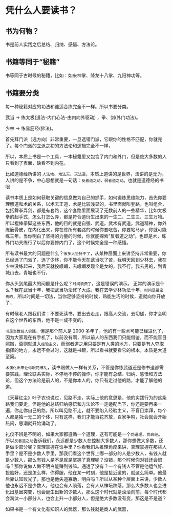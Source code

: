 # 凭什么人要读书？

## 书为何物？

书是前人实践之后总结、归纳、感悟、方法论。

## 书籍等同于“秘籍”

书等同于古时候的秘籍，比如：如来神掌、降龙十八掌、九阳神功等。

## 书籍要分类

每一种秘籍对应的功法和谁适合练完全不一样。所以书要分类。

武当 -> 练太极(道法-内门心法-由内向外驱动) ，拳、剑(外门功法)。

少林 -> 练易筋经(佛法)。

首先拜门派（选方向）非常重要，一旦选错门派，它跟你的性格不匹配，你就完了。每个门派的立派之初的方法论和逻辑完全不一样，

所以，本质上书是一个工具，一本秘籍里又包含了内门和外门，但是绝大多数的人只看到了表面，缺看不到内在。

比如道德经所讲的 `人法地`、`地法天`、`天法道`，本质上道讲的是世界，法讲的是无为，人讲的是不争，中心思想就是一句话：`反者道之动，弱者道之动`。也就是道德经的书眼

读书本质上是如何获取关键的信息做为自己的抓手，如何锻炼思维能力，首先你要理解道和术的关系，以术去正道，术是比较浅显的，书里面就叫套路，也叫组合，包括舞拳弄剑，都是有套路，这个套路里面展现了无数前人的一些精华，比如太极拳的起手式，怎么打怎么弄，都是符合道衍生出来的一生二、二生三、三生万物。所以棍棒拳脚这些东西，他的目的就是自强、武道。武术有武道，武道精神，你外练筋骨皮，在内化出来，你在练所有套路的时候你要吃苦，你要站马步，你就可能练三年，当你明白了坚持的力量的时候，你就能探索“反者道之动”。也即是术，练外门功夫练行了以后你要修内门了，这个时候完全是一种感悟。

所有读书最大的问题是什么？`很多人坚持不了`，从某种层面上来讲坚持非常重要，你已经选了门派了，选了少林，你不能今天在武当吃了苦，我明天回到少林去，我在少林没练起来，我后天就投峨嵋，去峨嵋发现全是女的，我不行，我去男的，到青城山去，青城也不行，

你从头到尾最大的问题是什么呢？`时间浪费了`，这是错误的演示。 正常的演示是什么？我在武当十年，我把武当功法修了大成，我在去学少林功法十年，`时间是最宝贵的`，所以时间是一切法，当你足够坚持的时候，熟能生巧的时候，道就向你开放了，

有时候老人跟我们讲：不要死读书，要出去走走，跟高人交流，去切磋，你才会明白这个世界的东西，他不是一成不变的，

`书是当世前人实践`，但是那个前人是 2000 多年了，他的有一些术可能已经进化了，因为大家现在有手机了，以前没有啊，所以前人的东西我们只能借鉴，而不能盲目照搬，否则就进入`经验主义`，而弱者道之用只要是有人类的地方，只要是有人夺取指挥的地方，永远不会过时，这就是书眼，所以看书就要看它的根本，本质是大道至简。

`术演化出来让你眼花缭乱`，读书跟做人一样有关系，不管是你练武道还是修书道都需要实践，理论联系实际，不停地不停的操作，你才能有总结、归纳、感悟和方法论，但这个方法论是前人的，不是你本人的，你只有走过他的路，才能了解他的道。

《天幕红尘》叶子农也说过，见路不走，实际上他的意思是，他的实践行为的这条路我们要走，但是他的总结归纳感悟和方法论不一定适配当下，你还是要再来一遍，你走你自己的路，所以叫见路不走，就不要陷入经验主义，不盲目崇拜，每个人都是独一无二的个体，只有这样，我们才能百花齐放，百家争鸣，社会就会开始热闹，思潮就开始涌动了。

礼仪不辨是不明的，如果大家都遵循一个道理，这有可能是一个`伪道理`、`伪真经`。所以`反者道之动`告诉我们，永远都是少数人在控制大多数人，那你想做大多数，还是做少部分呢？真理掌握在谁手里？你看我们从推理角度来讲，真理掌握在那些人手里？是不是少数人手里，那我们看这个世界上哪一部分的人是少数人，有钱人就是少数人，那么有钱人是不是就是掌握了真理呢？没错，那个时候你对钱还会恨吗？那你说做人做不明白能赚到钱嘛。通透了没有？一个有钱人不管是他运气好、投胎好，还是怎么样，你得服，他在某一时刻，他是接近道的，就这么简单。他最后靠认知败光了，那也是他失道寡助，明白吗？所以从某种个层面上来讲，少数人他也永远不是少数人，他也会有人陨落，会有人从神坛跌落，那么大多数人也会进化出基因突变，也会诞生出新的少数人，那么这个时代就是滚滚向前，每个时代都会淘汰一小部分人，也会上升一小部分人，但是绝大多数没有变，那这是不是道？

如果书是一个有文化有知识人的武器，那么钱就是商人的武器，
